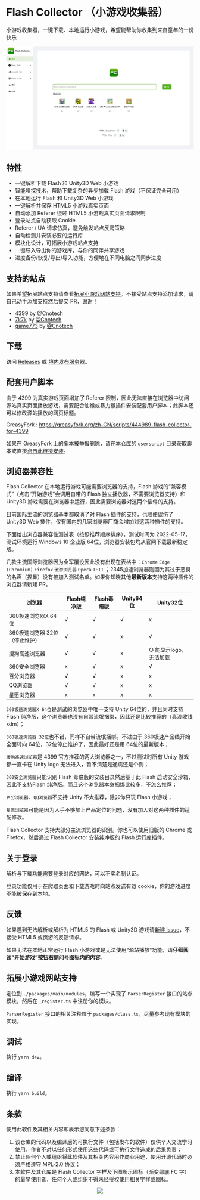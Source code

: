 # Flash Collector （小游戏收集器）

小游戏收集器，一键下载、本地运行小游戏，希望能帮助你收集到来自童年的一份快乐


<img src="img/screenshot.jpg"/>

## 特性

- 一键解析下载 Flash 和 Unity3D Web 小游戏
- 智能嗅探技术，帮助下载复杂的异步加载 Flash 游戏（不保证完全可用）
- 在本地运行 Flash 和 Unity3D Web 小游戏
- 一键解析并保存 HTML5 小游戏真实页面
- 自动添加 Referer 绕过 HTML5 小游戏真实页面请求限制
- 登录站点自动获取 Cookie
- Referer / UA 请求仿真，避免触发站点反爬策略
- 自动检测并安装必要的运行库
- 模块化设计，可拓展小游戏站点支持
- 一键导入导出你的游戏库，与你的同伴共享游戏
- 进度备份/恢复/导出/导入功能，方便地在不同电脑之间同步进度

## 支持的站点

如果希望拓展站点支持请查看[拓展小游戏网站支持](#拓展小游戏网站支持)。不接受站点支持添加请求，请自己动手添加支持然后提交 PR，谢谢！

- [4399](http://www.4399.com) by [@Cnotech](https://github.com/Cnotech)
- [7k7k](http://www.7k7k.com) by [@Cnotech](https://github.com/Cnotech)
- [game773](https://www.game773.com) by [@Cnotech](https://github.com/Cnotech)

## 下载

访问 [Releases](https://github.com/Cnotech/flash-collector/releases) 或 [境内发布服务器](https://pineapple.edgeless.top/FC/)。

## 配套用户脚本

由于 4399 为真实游戏页面增加了 Referer 限制，因此无法直接在浏览器中访问源站真实页面播放游戏，需要配合油猴或暴力猴插件安装配套用户脚本；此脚本还可以修改源站播放的网页标题。

GreasyFork : https://greasyfork.org/zh-CN/scripts/444989-flash-collector-for-4399

如果在 GreasyFork 上的脚本被举报删除，请在本仓库的 `userscript`
目录获取脚本或直接[点击此链接安装](https://github.com/Cnotech/flash-collector/raw/master/userscript/flash-collector-script.user.js)。

## 浏览器兼容性

Flash Collector 在本地运行游戏可能需要浏览器的支持，Flash 游戏的“兼容模式”（点击“开始游戏”会调用自带的 Flash 独立播放器，不需要浏览器支持）和 Unity3D 游戏需要在浏览器中运行，因此需要浏览器对这两个插件的支持。

目前国际主流的浏览器基本都取消了对 Flash 插件的支持，也顺便误伤了 Unity3D Web 插件，仅有国内的几家浏览器厂商会增加对这两种插件的支持。

下面给出浏览器兼容性测试表（按照推荐顺序排序），测试时间为 2022-05-17，测试环境运行 Windows 10 企业版 64位，浏览器安装包均从官网下载最新稳定版。

几款主流国际浏览器因为全军覆没因此没有出现在表格中：`Chrome` `Edge (Chromium)` `Firefox` `傲游浏览器` `Opera` `IE11`
；2345加速浏览器则因为其过于恶臭的名声（捏鼻）没有被加入测试名单。如果你知晓其他**最新版本**支持这两种插件的浏览器请新建 PR。

| 浏览器                | Flash纯净版 | Flash毒瘤版 | Unity64位 | Unity32位       |
|--------------------|----------|----------|----------|----------------|
| 360极速浏览器X 64位      | √        | √        | √        | x              |
| 360极速浏览器 32位（停止维护） | √        | √        | x        | √              |
| 搜狗高速浏览器            | √        | √        | x        | ○ 能显示logo，无法加载 |
| 360安全浏览器           | x        | √        | x        | √              |
| 百分浏览器              | √        | √        | x        | x              |
| QQ浏览器              | √        | √        | x        | x              |
| 星愿浏览器              | x        | x        | x        | x              |

`360极速浏览器X 64位`是测试的浏览器中唯一支持 Unity 64位的，并且同时支持 Flash 纯净版，这个浏览器也没有自带流氓捆绑，因此还是比较推荐的（真没收钱xdm）；

`360极速浏览器 32位`也不错，同样不自带流氓捆绑。不过由于 360极速产品线开始全面转向 64位，32位停止维护了，因此最好还是用 64位的最新版本；

`搜狗高速浏览器`是 4399 官方推荐的两大浏览器之一，不过测试时所有 Unity 游戏都一直卡在 Unity logo 无法进入，暂不清楚是通病还是个例；

`360安全浏览器`只能识别 Flash 毒瘤版的安装目录然后基于此 Flash 启动安全沙箱，因此不支持Flash 纯净版。而且这个浏览器本身捆绑比较多，不怎么推荐；

`百分浏览器`、`QQ浏览器`不支持 Unity 不太推荐，除非你只玩 Flash 小游戏；

`星愿浏览器`可能是因为人手不够加上产品定位的问题，没有加入对这两种插件的适配修改。

Flash Collector 支持大部分主流浏览器的识别。你也可以使用旧版的 Chrome 或 Firefox，然后通过 Flash Collector 安装纯净版的 Flash 运行库插件。

## 关于登录

解析与下载功能需要登录对应的网站，可以不实名制认证。

登录功能仅用于在爬取页面和下载游戏时向站点发送有效 cookie，你的游戏进度不能被保存到本地。

## 反馈

如果遇到无法解析或解析为 HTML5 的 Flash 或 Unity3D 游戏请[新建 issue](https://github.com/Cnotech/flash-collector/issues)，不接受 HTML5
或页游的反馈请求。

如果无法在本地正常运行 Flash 小游戏或是无法使用“源站播放”功能，请**仔细阅读“开始游戏”按钮右侧问号图标内的内容**。

## 拓展小游戏网站支持

定位到 `./packages/main/modules`，编写一个实现了 `ParserRegister` 接口的站点模块，然后在 `_register.ts` 中注册你的模块。

`ParserRegister` 接口的相关注释位于 `packages/class.ts`，尽量参考现有模块的实现。

## 调试

执行 `yarn dev`。

## 编译

执行 `yarn build`。

## 条款

使用此软件及其相关内容即表示您同意下述条款：

1. 该仓库的代码以及编译后的可执行文件（包括发布的软件）仅供个人交流学习使用，作者不对以任何形式使用这些代码或可执行文件造成的后果负责；
2. 禁止任何个人或组织将此软件及其相关内容用作商业用途，使用开源代码时必须严格遵守 MPL-2.0 协议；
3. 本软件及其仓库是 Flash Collector 字样及下图所示图标（渐变绿底 FC 字）的最早使用者，任何个人或组织不得未经授权使用相关字样或图标。

<div align=center>
    <img src="retinue/favicon.ico"/>
</div>
